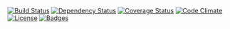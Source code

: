 [![Build Status](http://img.shields.io/travis/theodi/power-on-snack-test.svg?style=flat-square)](https://travis-ci.org/theodi/power-on-snack-test)
[![Dependency Status](http://img.shields.io/gemnasium/theodi/power-on-snack-test.svg?style=flat-square)](https://gemnasium.com/theodi/power-on-snack)
[![Coverage Status](http://img.shields.io/coveralls/theodi/power-on-snack-test.svg?style=flat-square)](https://coveralls.io/r/theodi/power-on-snack-test)
[![Code Climate](http://img.shields.io/codeclimate/github/theodi/power-on-snack-test.svg?style=flat-square)](https://codeclimate.com/github/theodi/power-on-snack-test)
[![License](http://img.shields.io/:license-mit-blue.svg?style=flat-square)](http://theodi.mit-license.org)
[![Badges](http://img.shields.io/:badges-6/6-ff6799.svg?style=flat-square)](https://github.com/badges/badgerbadgerbadger)
